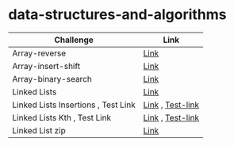 ﻿# data-structures-and-algorithms

| Challenge      | Link |
| ----------- | ----------- |
| Array-reverse      | [Link](/DataStructure/DataStructure/data-structure-console/array-reverse/) |
| Array-insert-shift | [Link](/DataStructure/DataStructure/data-structure-console/array-insert-shift/) |
| Array-binary-search | [Link](/DataStructure/DataStructure/data-structure-console/array-binary-search/) |
| Linked Lists | [Link](/DataStructure/DataStructure/data-structure-console/linked-list/) |
| Linked Lists Insertions , Test Link  | [Link](/DataStructure/DataStructure/data-structure-console/linked-list-insertions)  , [Test-link](/DataStructure/TestProject1/UnitTest1.cs)|
| Linked Lists Kth , Test Link| [Link](/DataStructure/DataStructure/data-structure-console/linked-list-kth) , [Test-link](/DataStructure/Testkth/)|
| Linked List zip | [Link](/DataStructure/DataStructure/data-structure-console/linked-list-zip/)

